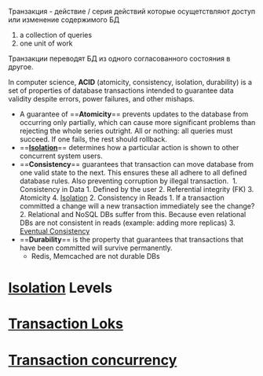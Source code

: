Транзакция - действие / серия действий которые осущетствляют доступ или изменение содержимого БД
1. a collection of queries
2. one unit of work

Транзакции переводят БД из одного согласованного состояния в другое.

In computer science, **ACID** (atomicity, consistency, isolation, durability) is a set of properties of database transactions intended to guarantee data validity despite errors, power failures, and other mishaps.

- A guarantee of ==**Atomicity**== prevents updates to the database from occurring only partially, which can cause more significant problems than rejecting the whole series outright. 
  All or nothing: all queries must succeed. If one fails, the rest should rollback.
- ==**[Isolation](Isolation.md)**== determines how a particular action is shown to other concurrent system users.
- ==**Consistency**== guarantees that transaction can move database from one valid state to the next. This ensures these all adhere to all defined database rules. Also preventing corruption by illegal transaction. 
		1. Consistency in Data
			1. Defined by the user
			2. Referential integrity (FK)
			3. Atomicity
			4. [Isolation](Isolation.md)
		2. Consistency in Reads
			1. If a transaction committed a change will a new transaction immediately see the change?
			2. Relational and NoSQL DBs suffer from this. Because even relational DBs are not consistent in reads (example: adding more replicas)
			3. [Eventual Consistency](Eventual%20Consistency)
- ==**Durability**== is the property that guarantees that transactions that have been committed will survive permanently.
	- Redis, Memcached are not durable DBs
# [Isolation](Isolation.md) Levels

# [Transaction Loks](Transaction%20Loks.md)

# [Transaction concurrency](Transaction%20concurrency.md)
